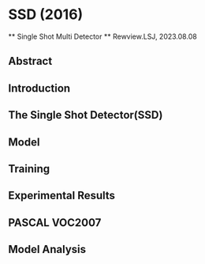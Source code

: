 # SSD (2016)
** Single Shot Multi Detector **
Rewview.LSJ, 2023.08.08   
## Abstract   

## Introduction   

## The Single Shot Detector(SSD)   

## Model   

## Training   

## Experimental Results   

## PASCAL VOC2007   

## Model Analysis   

